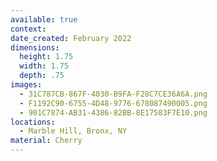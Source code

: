 ```yaml
---
available: true
context:
date_created: February 2022
dimensions:
  height: 1.75
  width: 1.75
  depth: .75
images:
  - 31C787CB-867F-4030-B9FA-F28C7CE36A6A.png
  - F1192C90-6755-4D48-9776-678087490005.png
  - 901C7874-AB31-4386-82BB-8E17583F7E10.png
locations:
  - Marble Hill, Bronx, NY
material: Cherry
---
```


